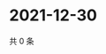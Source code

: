 # 2021-12-30

共 0 条

<!-- BEGIN WEIBO -->
<!-- 最后更新时间 Thu Dec 30 2021 05:12:49 GMT+0800 (China Standard Time) -->

<!-- END WEIBO -->
